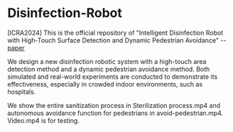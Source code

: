 # Disinfection-Robot
[ICRA2024] This is the official repository of "Intelligent Disinfection Robot with High-Touch Surface Detection and Dynamic Pedestrian Avoidance" --[paper](https://ieeexplore.ieee.org/document/10610836)

We design a new disinfection robotic system with a high-touch area detection method and a dynamic pedestrian avoidance method. Both simulated and real-world experiments are conducted to demonstrate its effectiveness, especially in crowded indoor environments, such as hospitals.

We show the entire sanitization process in Sterilization process.mp4 and autonomous avoidance function for pedestrians in avoid-pedestrian.mp4. Video.mp4 is for testing.
